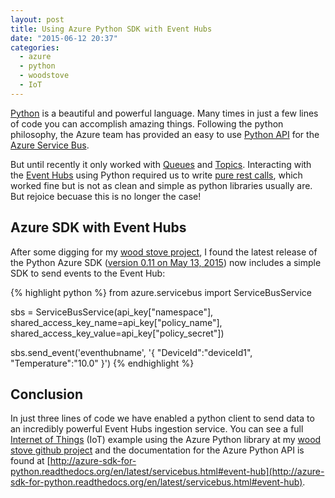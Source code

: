 ```yaml
---
layout: post
title: Using Azure Python SDK with Event Hubs
date: "2015-06-12 20:37"
categories:
  - azure
  - python
  - woodstove
  - IoT
---
```


[Python](https://www.python.org/) is a beautiful and powerful language.  Many times in just a few lines of code you can accomplish amazing things.  Following the python philosophy, the Azure team has provided an easy to use [Python API](https://github.com/Azure/azure-sdk-for-python) for the [Azure Service Bus](http://azure.microsoft.com/en-us/services/service-bus/).

But until recently it only worked with [Queues](https://azure.microsoft.com/en-us/documentation/articles/service-bus-dotnet-how-to-use-queues/) and [Topics](https://azure.microsoft.com/en-us/documentation/articles/service-bus-dotnet-how-to-use-topics-subscriptions/). Interacting with the [Event Hubs](http://azure.microsoft.com/en-us/services/event-hubs/) using Python required us to write [pure rest calls](http://blog.kloud.com.au/2014/10/11/the-internet-of-things-with-arduino-azure-event-hubs-and-the-azure-python-sdk/), which worked fine but is not as clean and simple as python libraries usually are.  But rejoice becuase this is no longer the case!

## Azure SDK with Event Hubs
After some digging for my [wood stove project](/posts/wood-stove-project-introduction/), I found the latest release of the Python Azure SDK ([version 0.11 on May 13, 2015](https://github.com/Azure/azure-sdk-for-python/tree/v0.11.0)) now includes a simple SDK to send events to the Event Hub:

{% highlight python %}
from azure.servicebus import ServiceBusService

sbs = ServiceBusService(api_key["namespace"], shared_access_key_name=api_key["policy_name"], shared_access_key_value=api_key["policy_secret"])

sbs.send_event('eventhubname', '{ "DeviceId":"deviceId1", "Temperature":"10.0" }')
{% endhighlight %}

## Conclusion
In just three lines of code we have enabled a python client to send data to an incredibly powerful Event Hubs ingestion service.  You can see a full [Internet of Things](http://www.jamessturtevant.com/posts/Abstractions-and-IoT/) (IoT) example using the Azure Python library at my [wood stove github project](https://github.com/jsturtevant/woodstove) and the documentation for the Azure Python API is found at [http://azure-sdk-for-python.readthedocs.org/en/latest/servicebus.html#event-hub](http://azure-sdk-for-python.readthedocs.org/en/latest/servicebus.html#event-hub).

